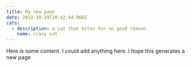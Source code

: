 ```yaml
---
title: My new page
date: 2019-10-29T20:42:44.966Z
cats:
  - description: a cat that bites for no good reason
    name: crazy cat
---
```

Here is some content. I could add anything here. I hope this generates a new page
